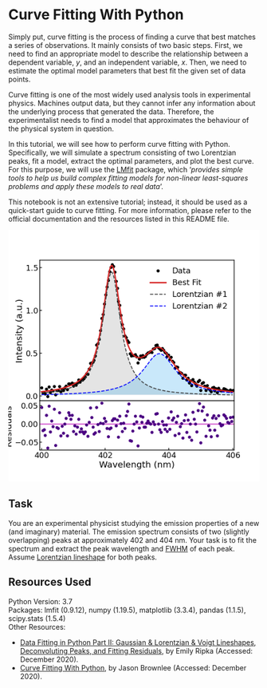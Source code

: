 # Curve Fitting With Python

Simply put, curve fitting is the process of finding a curve that best matches a series of observations. 
It mainly consists of two basic steps. First, we need to find an appropriate model to describe the 
relationship between a dependent variable, *y*, and an independent variable, *x*. Then, we need to estimate the optimal model parameters that best fit the given set of data points.

Curve fitting is one of the most widely used analysis tools in experimental physics. Machines output data, but they cannot infer any information about the underlying process that generated the data. 
Therefore, the experimentalist needs to find a model that approximates the behaviour of the physical system in question. 

Ιn this tutorial, we will see how to perform curve fitting with Python. Specifically, we will simulate a spectrum consisting of two Lorentzian peaks, fit a model, extract the optimal parameters, 
and plot the best curve. For this purpose, we will use the [LMfit](https://pypi.org/project/lmfit/) package, which ‘*provides simple tools to help us build complex fitting models for non-linear least-squares problems and apply these models to real data*’. 

This notebook is not an extensive tutorial; instead, it should be used as a quick-start guide to curve fitting. 
For more information, please refer to the official documentation and the resources listed in this README file.

<p align="center">
  <img src="/Curve Fitting/Fitted_Spectrum.png" width="600" title="hover text">
</p>

## Task

You are an experimental physicist studying the emission properties of a new (and imaginary) material. The emission spectrum consists of two (slightly overlapping) peaks at approximately 402 and 404 nm. 
Your task is to fit the spectrum and extract the peak wavelength and [FWHM](https://en.wikipedia.org/wiki/Full_width_at_half_maximum) of each peak. 
Assume [Lorentzian lineshape](https://en.wikipedia.org/wiki/Cauchy_distribution) for both peaks.

## Resources Used

Python Version: 3.7<br>
Packages: lmfit (0.9.12), numpy (1.19.5), matplotlib (3.3.4), pandas (1.1.5), scipy.stats (1.5.4)<br>
Other Resources:
- [Data Fitting in Python Part II: Gaussian & Lorentzian & Voigt Lineshapes, Deconvoluting Peaks, and Fitting Residuals](http://www.emilygraceripka.com/blog/16), by Emily Ripka (Accessed: December 2020).
- [Curve Fitting With Python](https://machinelearningmastery.com/curve-fitting-with-python/), by Jason Brownlee (Accessed: December 2020).

